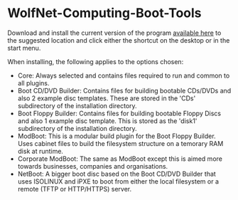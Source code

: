 # WolfNet-Computing-Boot-Tools  
Download and install the current version of the program [available here](https://github.com/WolfNet-Computing/WolfNet-Computing-Boot-Tools/releases) to the suggested location and click either the shortcut on the desktop or in the start menu.  
  
When installing, the following applies to the options chosen:  
  
 - Core: Always selected and contains files required to run and common to all plugins.  
 - Boot CD/DVD Builder: Contains files for building bootable CDs/DVDs and also 2 example disc templates. These are stored in the 'CDs' subdirectory of the installation directory.  
 - Boot Floppy Builder: Contains files for building bootable Floppy Discs and also 1 example disc template. This is stored as the 'disk1' subdirectory of the installation directory.  
 - ModBoot: This is a modular build plugin for the Boot Floppy Builder. Uses cabinet files to build the filesystem structure on a temorary RAM disk at runtime.  
 - Corporate ModBoot: The same as ModBoot except this is aimed more towards businesses, companies and organisations.
 - NetBoot: A bigger boot disc based on the Boot CD/DVD Builder that uses ISOLINUX and iPXE to boot from either the local filesystem or a remote (TFTP or HTTP/HTTPS) server.  
